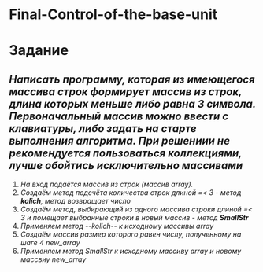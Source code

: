 # Final-Control-of-the-base-unit
# **Задание**
## *Написать программу, которая из имеющегося массива строк формирует массив из строк, длина которых меньше либо равна 3 символа. Первоначальный массив можно ввести с клавиатуры, либо задать на старте выполнения алгоритма. При решениии не рекомендуется пользоваться коллекциями, лучше обойтись исключительно массивами*
1. *На вход подаётся массив из строк (массив array).*
2. *Создаём метод подсчёта количества строк длиной =< 3 - метод **kolich**, метод возвращает число*
3. *Создаём метод, выбирающий из одного массива строки длиной =< 3 и помещает выбранные строки в новый массив - метод **SmallStr***
4. *Применяем метод --kolich-- к исходному массивы array*
5. *Создаём массив размер которого равен числу, полученному на шаге 4 new_array*
6. *Применяем метод SmallStr к исходному массиву array и новому массвиу new_array*